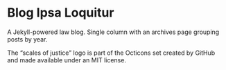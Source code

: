 # Blog Ipsa Loquitur

A Jekyll-powered law blog. Single column with an archives page grouping posts by year.

The “scales of justice” logo is part of the Octicons set created by GitHub and made available under an MIT license. 
